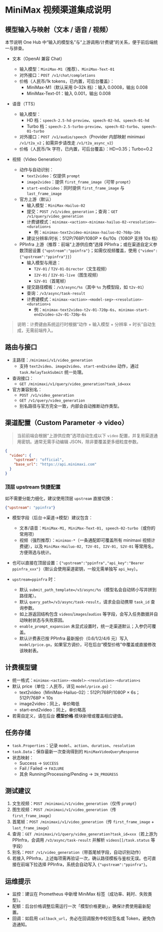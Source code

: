 # MiniMax 视频渠道集成说明

## 模型输入与映射（文本 / 语音 / 视频）

本节说明 One Hub 中“输入的模型名”与“上游调用/计费键”的关系，便于前后端统一与排查。

- 文本（OpenAI 兼容 Chat）
  - 输入模型：`MiniMax-M1`（推荐）、`MiniMax-Text-01`
  - 对外接口：`POST /v1/chat/completions`
  - 价格（人民币/1k tokens，已内置，可后台覆盖）：
    - MiniMax-M1（默认采用 0–32k 档）：输入 0.0008，输出 0.008
    - MiniMax-Text-01：输入 0.001，输出 0.008

- 语音（TTS）
  - 输入模型：
    - HD 档：`speech-2.5-hd-preview`、`speech-02-hd`、`speech-01-hd`
    - Turbo 档：`speech-2.5-turbo-preview`、`speech-02-turbo`、`speech-01-turbo`
  - 对外接口：`POST /v1/audio/speech`（Provider 内部映射 minimaxi `/v1/t2a_v2`；如需异步请改走 `/v1/t2a_async_v2`）
  - 价格（人民币/1k 字符，已内置，可后台覆盖）：HD=0.35；Turbo=0.2

- 视频（Video Generation）
  - 动作与自动识别：
    - `text2video`：仅提供 `prompt`
    - `image2video`：提供 `first_frame_image`（可带 `prompt`）
    - `start-end2video`：同时提供 `first_frame_image` 与 `last_frame_image`
  - 官方上游（默认）
    - 输入模型：`MiniMax-Hailuo-02`
    - 提交：`POST /v1/video_generation`；查询：`GET /v1/query/video_generation`
    - 计费键模式：`minimax-<action>-minimax-hailuo-02-<resolution>-<duration>s`
      - 例：`minimax-text2video-minimax-hailuo-02-768p-10s`
    - 建议分辨率/时长：512P/768P/1080P × 6s/10s（1080P 支持 10s 档）
  - PPInfra 上游（推荐：前端“上游供应商”选择 PPInfra；或在渠道自定义参数顶层设置 `{"upstream":"ppinfra"}`；如需仅视频覆盖，使用 `{"video":{"upstream":"ppinfra"}}`）
    - 输入模型与用途：
      - `T2V-01` / `T2V-01-Director`（文生视频）
      - `I2V-01` / `I2V-01-live`（图生视频）
      - `S2V-01`（首尾帧）
    - 提交路径模板：`/v3/async/%s`（其中 `%s` 为模型段，如 `t2v-01`）
    - 查询：`/v3/async/task-result`
    - 计费键模式：`minimax-<action>-<model-seg>-<resolution>-<duration>s`
      - 例：`minimax-text2video-t2v-01-720p-6s`、`minimax-start-end2video-s2v-01-720p-6s`

> 说明：计费键由系统运行时根据“动作 + 输入模型 + 分辨率 + 时长”自动生成，无需前端传入。

## 路由与接口

- 主路径：`/minimaxi/v1/video_generation`
  - 支持 `text2video`、`image2video`、`start-end2video` 动作，通过 `task.RelayTaskSubmit` 统一处理。
- 查询接口：
  - `GET /minimaxi/v1/query/video_generation?task_id=xxx`
- 官方兼容别名：
  - `POST /v1/video_generation`
  - `GET /v1/query/video_generation`
  - 别名路径与官方完全一致，内部会自动推断动作类型。

## 渠道配置（Custom Parameter → video）


> 当前前端会根据“上游供应商”选项自动生成以下 `video` 配置，并复用渠道通用密钥。通常无需手动编辑 JSON，除非要覆盖更多细粒度参数。

```json
{
  "video": {
    "upstream": "official",
    "base_url": "https://api.minimaxi.com"
  }
}
```

### 顶层 upstream 快捷配置

如不需要分能力细化，建议使用顶层 `upstream` 直接切换：

```json
{"upstream": "ppinfra"}
```

- 模型字段（后台→渠道→模型）建议包含：
  - 文本/语音：`MiniMax-M1, MiniMax-Text-01, speech-02-turbo`（或你的常用项）
  - 视频（强烈推荐）：`minimax-*`（一条通配即可覆盖所有 minimaxi 视频计费键），以及 `MiniMax-Hailuo-02, T2V-01, I2V-01, S2V-01` 等常用名，方便筛选与统计。

- 也可以直接在顶层设置：`{"upstream":"ppinfra","api_key":"Bearer ppinfra_xxx"}`（默认会使用渠道密钥，一般无需单独写 `api_key`）。

- `upstream=ppinfra` 时：
  - 默认 `submit_path_template=/v3/async/%s`（模型名会自动转小写并拼到路径尾）。
  - 默认 `query_path=/v3/async/task-result`，请求会自动携带 `task_id` 查询参数。
  - 如上游返回结构包含 `videos`/`images`/`audios` 等字段，会写入任务数据并自动映射状态与失败原因。
  - `enable_prompt_expansion` 未显式设置时，统一走渠道默认；入参仍可覆盖。
  - 默认计费表已按 PPInfra 最新报价（0.6/1/2/4/6 元）写入 `model/price.go`，如果官方调价，可在后台“模型价格”中覆盖或直接修改该映射表。

## 计费模型键

- 统一格式：`minimax-<action>-<model>-<resolution>-<duration>s`
- 默认 price（单位：人民币，详见 `model/price.go`）：
  - text2video（MiniMax-Hailuo-02）：512P/768P/1080P × 6s；512P/768P × 10s
  - image2video：同上，单价略低
  - start-end2video：同上，单价略高
- 若需自定义，请在后台 **模型价格** 模块新增或覆盖相应键值。

## 任务存储

- `task.Properties`：记录 `model`、`action`、`duration`、`resolution`
- `task.Data`：保存最新一次查询得到的 `MiniMaxVideoQueryResponse`
- 状态映射：
  - Success → `SUCCESS`
  - Fail / Failed → `FAILURE`
  - 其余 Running/Processing/Pending → `IN_PROGRESS`

## 测试建议

1. 文生视频：`POST /minimaxi/v1/video_generation`（仅传 `prompt`）
2. 图生视频：`POST /minimaxi/v1/video_generation`（传 `first_frame_image`）
3. 首尾帧：`POST /minimaxi/v1/video_generation`（传 `first_frame_image` + `last_frame_image`）
4. 查询：`GET /minimaxi/v1/query/video_generation?task_id=xxx`（若上游为 PPInfra，会调用 `/v3/async/task-result` 并解析 `videos[]/task.status` 等字段）
5. 别名：`POST /v1/video_generation`（带首尾帧字段，自动识别动作）
6. 若接入 PPInfra，上述每项需再验证一次，确认路径模板与鉴权无误。也可直接在前端下拉选择 PPInfra，系统会自动写入 `{"upstream":"ppinfra"}`。

## 运维提示

- 监控：建议在 Prometheus 中新增 MiniMax 标签（成功率、耗时、失败类型）。
- 配额：后台价格调整后需运行一次「模型价格更新」，确保计费使用最新配置。
- 回调：如启用 `callback_url`，务必在回调服务中校验签名或 Token，避免伪造通知。

